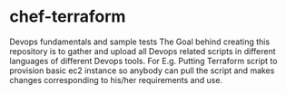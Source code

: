 # chef-terraform
Devops fundamentals and sample tests
The Goal behind creating this repository is to gather and upload all Devops related scripts in different languages of different Devops tools.
For E.g. Putting Terraform script to provision basic ec2 instance so anybody can pull the script and makes changes corresponding to his/her requirements and use.
